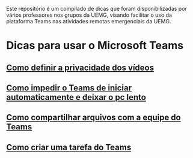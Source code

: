 Este repositório é um compilado de dicas que foram disponibilizadas por vários professores nos grupos da UEMG, visando facilitar o uso da plataforma Teams nas atividades remotas emergenciais da UEMG.
# Dicas para usar o Microsoft Teams 

## [Como definir a privacidade dos vídeos](https://github.com/vrios/UEMG-teams/blob/master/_posts/2020-07-14-videos-privados.md)
## [Como impedir o Teams de iniciar automaticamente e deixar o pc lento](https://github.com/vrios/UEMG-teams/blob/master/compartilhar_arquivo.md)
## [Como compartilhar arquivos com a equipe do Teams](https://github.com/vrios/UEMG-teams/blob/master/compartilhar_arquivo.md)
## [Como criar uma tarefa do Teams](https://github.com/vrios/UEMG-teams/blob/master/criar-tarefas.md)
